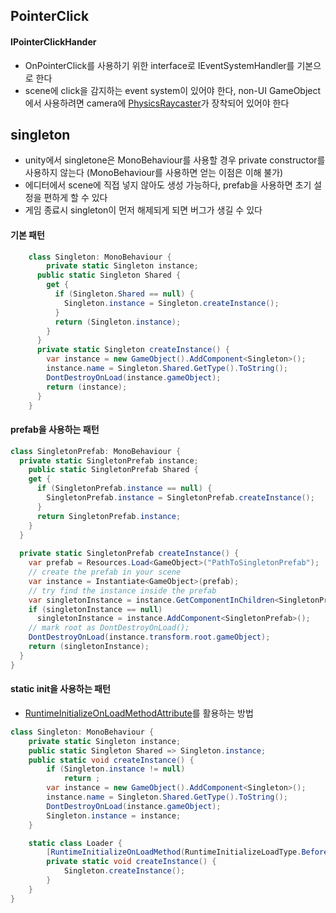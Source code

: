 ## PointerClick

#### 
#### IPointerClickHander   
- OnPointerClick를 사용하기 위한 interface로 IEventSystemHandler를 기본으로 한다   
- scene에 click을 감지하는 event system이 있어야 한다, non-UI GameObject에서 사용하려면 camera에 [PhysicsRaycaster](https://docs.unity3d.com/2018.3/Documentation/ScriptReference/EventSystems.PhysicsRaycaster.html)가 장착되어 있어야 한다   
## singleton
- unity에서 singletone은 MonoBehaviour를 사용할 경우 private constructor를 사용하지 않는다 (MonoBehaviour를 사용하면 얻는 이점은 이해 불가)   
- 에디터에서 scene에 직접 넣지 않아도 생성 가능하다, prefab을 사용하면 초기 설정을 편하게 할 수 있다   
- 게임 종료시 singleton이 먼저 해제되게 되면 버그가 생길 수 있다   
#### 기본 패턴
```C# 
	class Singleton: MonoBehaviour {
		private static Singleton instance;
	  public static Singleton Shared {
	    get {
	      if (Singleton.Shared == null) {
	        Singleton.instance = Singleton.createInstance();
	      }
	      return (Singleton.instance);
	    }
	  }
	  private static Singleton createInstance() {
	    var instance = new GameObject().AddComponent<Singleton>();
	    instance.name = Singleton.Shared.GetType().ToString();
	    DontDestroyOnLoad(instance.gameObject);
	    return (instance);
	  }
	}
```
#### prefab을 사용하는 패턴   
```C#
class SingletonPrefab: MonoBehaviour {
  private static SingletonPrefab instance;
	public static SingletonPrefab Shared {
    get {
      if (SingletonPrefab.instance == null) {
        SingletonPrefab.instance = SingletonPrefab.createInstance();
      }
      return SingletonPrefab.instance;
    }
  }
	
  private static SingletonPrefab createInstance() {
    var prefab = Resources.Load<GameObject>("PathToSingletonPrefab");
    // create the prefab in your scene
    var instance = Instantiate<GameObject>(prefab);
    // try find the instance inside the prefab
    var singletonInstance = instance.GetComponentInChildren<SingletonPrefab>();
    if (singletonInstance == null)
      singletonInstance = instance.AddComponent<SingletonPrefab>();
    // mark root as DontDestroyOnLoad();
    DontDestroyOnLoad(instance.transform.root.gameObject);
    return (singletonInstance);
  }
}
```
#### static init을 사용하는 패턴
- [RuntimeInitializeOnLoadMethodAttribute](https://docs.unity3d.com/6000.0/Documentation/ScriptReference/RuntimeInitializeOnLoadMethodAttribute.html)를 활용하는 방법     
```C#
class Singleton: MonoBehaviour {
	private static Singleton instance;
	public static Singleton Shared => Singleton.instance;
	public static void createInstance() {
		if (Singleton.instance != null)
			return ;
		var instance = new GameObject().AddComponent<Singleton>();
		instance.name = Singleton.Shared.GetType().ToString();
		DontDestroyOnLoad(instance.gameObject);
		Singleton.instance = instance;
	}

	static class Loader {
		[RuntimeInitializeOnLoadMethod(RuntimeInitializeLoadType.BeforeSceneLoad)]
		private static void createInstance() {
			Singleton.createInstance(); 
		}
	}
}
```

